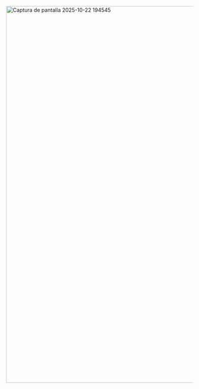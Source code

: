 <img width="1919" height="1018" alt="Captura de pantalla 2025-10-22 194545" src="https://github.com/user-attachments/assets/fc7fc1d0-935d-4599-be69-889a1f79ffc3" />
